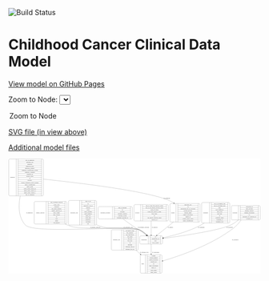 <link rel='stylesheet' href="assets/style.css">
<link rel='stylesheet' href="https://unpkg.com/leaflet@1.5.1/dist/leaflet.css" integrity="sha512-xwE/Az9zrjBIphAcBb3F6JVqxf46+CDLwfLMHloNu6KEQCAWi6HcDUbeOfBIptF7tcCzusKFjFw2yuvEpDL9wQ==" crossorigin="">
<script type="text/javascript" src="https://code.jquery.com/jquery-3.2.1.min.js"></script>
<script type="text/javascript"  src="https://unpkg.com/leaflet@1.5.1/dist/leaflet.js"></script>
<script type="text/javascript" src="assets/actions.js"></script>

![Build Status](https://github.com/CBIIT/c3d-model/actions/workflows/model-test-and-deploy.yml/badge.svg)

# Childhood Cancer Clinical Data Model

[View model on GitHub Pages](https://cbiit.github.io/c3d-model/)


Zoom to Node: <select id="node_select">
  <option value="">Zoom to Node</option>
</select>
<div id="model"></div>

<p>
<a href="./model-desc/c3d-model.svg">SVG file (in view above)</a>
<p>
<a href="./model-desc">Additional model files</a>
<div id='graph' style='display:off;'>
<svg width="2833pt" height="1292pt"
 viewBox="0.00 0.00 2833.00 1292.00" xmlns="http://www.w3.org/2000/svg" xmlns:xlink="http://www.w3.org/1999/xlink">
<g id="graph0" class="graph" transform="scale(1 1) rotate(0) translate(4 1288)">
<title>Perl</title>
<polygon fill="#ffffff" stroke="transparent" points="-4,4 -4,-1288 2829,-1288 2829,4 -4,4"/>
<!-- reference_file -->
<g id="node1" class="node">
<title>reference_file</title>
<path fill="none" stroke="#000000" d="M1165,-259.5C1165,-259.5 1442,-259.5 1442,-259.5 1448,-259.5 1454,-265.5 1454,-271.5 1454,-271.5 1454,-477.5 1454,-477.5 1454,-483.5 1448,-489.5 1442,-489.5 1442,-489.5 1165,-489.5 1165,-489.5 1159,-489.5 1153,-483.5 1153,-477.5 1153,-477.5 1153,-271.5 1153,-271.5 1153,-265.5 1159,-259.5 1165,-259.5"/>
<text text-anchor="middle" x="1211" y="-370.8" font-family="Times,serif" font-size="14.00" fill="#000000">reference_file</text>
<polyline fill="none" stroke="#000000" points="1269,-259.5 1269,-489.5 "/>
<text text-anchor="middle" x="1279.5" y="-370.8" font-family="Times,serif" font-size="14.00" fill="#000000"> </text>
<polyline fill="none" stroke="#000000" points="1290,-259.5 1290,-489.5 "/>
<text text-anchor="middle" x="1361.5" y="-474.3" font-family="Times,serif" font-size="14.00" fill="#000000">dcf_indexd_guid</text>
<polyline fill="none" stroke="#000000" points="1290,-466.5 1433,-466.5 "/>
<text text-anchor="middle" x="1361.5" y="-451.3" font-family="Times,serif" font-size="14.00" fill="#000000">file_category</text>
<polyline fill="none" stroke="#000000" points="1290,-443.5 1433,-443.5 "/>
<text text-anchor="middle" x="1361.5" y="-428.3" font-family="Times,serif" font-size="14.00" fill="#000000">file_description</text>
<polyline fill="none" stroke="#000000" points="1290,-420.5 1433,-420.5 "/>
<text text-anchor="middle" x="1361.5" y="-405.3" font-family="Times,serif" font-size="14.00" fill="#000000">file_name</text>
<polyline fill="none" stroke="#000000" points="1290,-397.5 1433,-397.5 "/>
<text text-anchor="middle" x="1361.5" y="-382.3" font-family="Times,serif" font-size="14.00" fill="#000000">file_size</text>
<polyline fill="none" stroke="#000000" points="1290,-374.5 1433,-374.5 "/>
<text text-anchor="middle" x="1361.5" y="-359.3" font-family="Times,serif" font-size="14.00" fill="#000000">file_type</text>
<polyline fill="none" stroke="#000000" points="1290,-351.5 1433,-351.5 "/>
<text text-anchor="middle" x="1361.5" y="-336.3" font-family="Times,serif" font-size="14.00" fill="#000000">id</text>
<polyline fill="none" stroke="#000000" points="1290,-328.5 1433,-328.5 "/>
<text text-anchor="middle" x="1361.5" y="-313.3" font-family="Times,serif" font-size="14.00" fill="#000000">md5sum</text>
<polyline fill="none" stroke="#000000" points="1290,-305.5 1433,-305.5 "/>
<text text-anchor="middle" x="1361.5" y="-290.3" font-family="Times,serif" font-size="14.00" fill="#000000">reference_file_id</text>
<polyline fill="none" stroke="#000000" points="1290,-282.5 1433,-282.5 "/>
<text text-anchor="middle" x="1361.5" y="-267.3" font-family="Times,serif" font-size="14.00" fill="#000000">reference_file_url</text>
<polyline fill="none" stroke="#000000" points="1433,-259.5 1433,-489.5 "/>
<text text-anchor="middle" x="1443.5" y="-370.8" font-family="Times,serif" font-size="14.00" fill="#000000"> </text>
</g>
<!-- study -->
<g id="node11" class="node">
<title>study</title>
<path fill="none" stroke="#000000" d="M1490,-.5C1490,-.5 1709,-.5 1709,-.5 1715,-.5 1721,-6.5 1721,-12.5 1721,-12.5 1721,-195.5 1721,-195.5 1721,-201.5 1715,-207.5 1709,-207.5 1709,-207.5 1490,-207.5 1490,-207.5 1484,-207.5 1478,-201.5 1478,-195.5 1478,-195.5 1478,-12.5 1478,-12.5 1478,-6.5 1484,-.5 1490,-.5"/>
<text text-anchor="middle" x="1506" y="-100.3" font-family="Times,serif" font-size="14.00" fill="#000000">study</text>
<polyline fill="none" stroke="#000000" points="1534,-.5 1534,-207.5 "/>
<text text-anchor="middle" x="1544.5" y="-100.3" font-family="Times,serif" font-size="14.00" fill="#000000"> </text>
<polyline fill="none" stroke="#000000" points="1555,-.5 1555,-207.5 "/>
<text text-anchor="middle" x="1627.5" y="-192.3" font-family="Times,serif" font-size="14.00" fill="#000000">consent</text>
<polyline fill="none" stroke="#000000" points="1555,-184.5 1700,-184.5 "/>
<text text-anchor="middle" x="1627.5" y="-169.3" font-family="Times,serif" font-size="14.00" fill="#000000">consent_number</text>
<polyline fill="none" stroke="#000000" points="1555,-161.5 1700,-161.5 "/>
<text text-anchor="middle" x="1627.5" y="-146.3" font-family="Times,serif" font-size="14.00" fill="#000000">dbgap_accession</text>
<polyline fill="none" stroke="#000000" points="1555,-138.5 1700,-138.5 "/>
<text text-anchor="middle" x="1627.5" y="-123.3" font-family="Times,serif" font-size="14.00" fill="#000000">external_url</text>
<polyline fill="none" stroke="#000000" points="1555,-115.5 1700,-115.5 "/>
<text text-anchor="middle" x="1627.5" y="-100.3" font-family="Times,serif" font-size="14.00" fill="#000000">id</text>
<polyline fill="none" stroke="#000000" points="1555,-92.5 1700,-92.5 "/>
<text text-anchor="middle" x="1627.5" y="-77.3" font-family="Times,serif" font-size="14.00" fill="#000000">study_description</text>
<polyline fill="none" stroke="#000000" points="1555,-69.5 1700,-69.5 "/>
<text text-anchor="middle" x="1627.5" y="-54.3" font-family="Times,serif" font-size="14.00" fill="#000000">study_id</text>
<polyline fill="none" stroke="#000000" points="1555,-46.5 1700,-46.5 "/>
<text text-anchor="middle" x="1627.5" y="-31.3" font-family="Times,serif" font-size="14.00" fill="#000000">study_name</text>
<polyline fill="none" stroke="#000000" points="1555,-23.5 1700,-23.5 "/>
<text text-anchor="middle" x="1627.5" y="-8.3" font-family="Times,serif" font-size="14.00" fill="#000000">study_status</text>
<polyline fill="none" stroke="#000000" points="1700,-.5 1700,-207.5 "/>
<text text-anchor="middle" x="1710.5" y="-100.3" font-family="Times,serif" font-size="14.00" fill="#000000"> </text>
</g>
<!-- reference_file&#45;&gt;study -->
<g id="edge12" class="edge">
<title>reference_file&#45;&gt;study</title>
<path fill="none" stroke="#000000" d="M1429.4599,-259.3914C1445.6977,-244.5524 1462.2977,-229.3825 1478.4541,-214.6179"/>
<polygon fill="#000000" stroke="#000000" points="1480.8224,-217.195 1485.8432,-207.8654 1476.1002,-212.0277 1480.8224,-217.195"/>
<text text-anchor="middle" x="1521" y="-229.8" font-family="Times,serif" font-size="14.00" fill="#000000">of_reference_file</text>
</g>
<!-- sample -->
<g id="node2" class="node">
<title>sample</title>
<path fill="none" stroke="#000000" d="M1822.5,-576C1822.5,-576 2136.5,-576 2136.5,-576 2142.5,-576 2148.5,-582 2148.5,-588 2148.5,-588 2148.5,-771 2148.5,-771 2148.5,-777 2142.5,-783 2136.5,-783 2136.5,-783 1822.5,-783 1822.5,-783 1816.5,-783 1810.5,-777 1810.5,-771 1810.5,-771 1810.5,-588 1810.5,-588 1810.5,-582 1816.5,-576 1822.5,-576"/>
<text text-anchor="middle" x="1844.5" y="-675.8" font-family="Times,serif" font-size="14.00" fill="#000000">sample</text>
<polyline fill="none" stroke="#000000" points="1878.5,-576 1878.5,-783 "/>
<text text-anchor="middle" x="1889" y="-675.8" font-family="Times,serif" font-size="14.00" fill="#000000"> </text>
<polyline fill="none" stroke="#000000" points="1899.5,-576 1899.5,-783 "/>
<text text-anchor="middle" x="2013.5" y="-767.8" font-family="Times,serif" font-size="14.00" fill="#000000">anatomic_site</text>
<polyline fill="none" stroke="#000000" points="1899.5,-760 2127.5,-760 "/>
<text text-anchor="middle" x="2013.5" y="-744.8" font-family="Times,serif" font-size="14.00" fill="#000000">id</text>
<polyline fill="none" stroke="#000000" points="1899.5,-737 2127.5,-737 "/>
<text text-anchor="middle" x="2013.5" y="-721.8" font-family="Times,serif" font-size="14.00" fill="#000000">participant_age_at_collection</text>
<polyline fill="none" stroke="#000000" points="1899.5,-714 2127.5,-714 "/>
<text text-anchor="middle" x="2013.5" y="-698.8" font-family="Times,serif" font-size="14.00" fill="#000000">percent_necrosis</text>
<polyline fill="none" stroke="#000000" points="1899.5,-691 2127.5,-691 "/>
<text text-anchor="middle" x="2013.5" y="-675.8" font-family="Times,serif" font-size="14.00" fill="#000000">percent_tumor</text>
<polyline fill="none" stroke="#000000" points="1899.5,-668 2127.5,-668 "/>
<text text-anchor="middle" x="2013.5" y="-652.8" font-family="Times,serif" font-size="14.00" fill="#000000">sample_description</text>
<polyline fill="none" stroke="#000000" points="1899.5,-645 2127.5,-645 "/>
<text text-anchor="middle" x="2013.5" y="-629.8" font-family="Times,serif" font-size="14.00" fill="#000000">sample_id</text>
<polyline fill="none" stroke="#000000" points="1899.5,-622 2127.5,-622 "/>
<text text-anchor="middle" x="2013.5" y="-606.8" font-family="Times,serif" font-size="14.00" fill="#000000">sample_tumor_status</text>
<polyline fill="none" stroke="#000000" points="1899.5,-599 2127.5,-599 "/>
<text text-anchor="middle" x="2013.5" y="-583.8" font-family="Times,serif" font-size="14.00" fill="#000000">tumor_classification</text>
<polyline fill="none" stroke="#000000" points="2127.5,-576 2127.5,-783 "/>
<text text-anchor="middle" x="2138" y="-675.8" font-family="Times,serif" font-size="14.00" fill="#000000"> </text>
</g>
<!-- participant -->
<g id="node6" class="node">
<title>participant</title>
<path fill="none" stroke="#000000" d="M1484,-328.5C1484,-328.5 1715,-328.5 1715,-328.5 1721,-328.5 1727,-334.5 1727,-340.5 1727,-340.5 1727,-408.5 1727,-408.5 1727,-414.5 1721,-420.5 1715,-420.5 1715,-420.5 1484,-420.5 1484,-420.5 1478,-420.5 1472,-414.5 1472,-408.5 1472,-408.5 1472,-340.5 1472,-340.5 1472,-334.5 1478,-328.5 1484,-328.5"/>
<text text-anchor="middle" x="1520" y="-370.8" font-family="Times,serif" font-size="14.00" fill="#000000">participant</text>
<polyline fill="none" stroke="#000000" points="1568,-328.5 1568,-420.5 "/>
<text text-anchor="middle" x="1578.5" y="-370.8" font-family="Times,serif" font-size="14.00" fill="#000000"> </text>
<polyline fill="none" stroke="#000000" points="1589,-328.5 1589,-420.5 "/>
<text text-anchor="middle" x="1647.5" y="-405.3" font-family="Times,serif" font-size="14.00" fill="#000000">id</text>
<polyline fill="none" stroke="#000000" points="1589,-397.5 1706,-397.5 "/>
<text text-anchor="middle" x="1647.5" y="-382.3" font-family="Times,serif" font-size="14.00" fill="#000000">participant_id</text>
<polyline fill="none" stroke="#000000" points="1589,-374.5 1706,-374.5 "/>
<text text-anchor="middle" x="1647.5" y="-359.3" font-family="Times,serif" font-size="14.00" fill="#000000">race</text>
<polyline fill="none" stroke="#000000" points="1589,-351.5 1706,-351.5 "/>
<text text-anchor="middle" x="1647.5" y="-336.3" font-family="Times,serif" font-size="14.00" fill="#000000">sex_at_birth</text>
<polyline fill="none" stroke="#000000" points="1706,-328.5 1706,-420.5 "/>
<text text-anchor="middle" x="1716.5" y="-370.8" font-family="Times,serif" font-size="14.00" fill="#000000"> </text>
</g>
<!-- sample&#45;&gt;participant -->
<g id="edge9" class="edge">
<title>sample&#45;&gt;participant</title>
<path fill="none" stroke="#000000" d="M1850.3191,-575.8153C1787.9252,-525.7361 1715.7494,-467.8054 1664.8873,-426.9819"/>
<polygon fill="#000000" stroke="#000000" points="1666.9015,-424.1106 1656.912,-420.5807 1662.5198,-429.5697 1666.9015,-424.1106"/>
<text text-anchor="middle" x="1815" y="-511.8" font-family="Times,serif" font-size="14.00" fill="#000000">of_sample</text>
</g>
<!-- diagnosis -->
<g id="node3" class="node">
<title>diagnosis</title>
<path fill="none" stroke="#000000" d="M12,-869.5C12,-869.5 377,-869.5 377,-869.5 383,-869.5 389,-875.5 389,-881.5 389,-881.5 389,-1271.5 389,-1271.5 389,-1277.5 383,-1283.5 377,-1283.5 377,-1283.5 12,-1283.5 12,-1283.5 6,-1283.5 0,-1277.5 0,-1271.5 0,-1271.5 0,-881.5 0,-881.5 0,-875.5 6,-869.5 12,-869.5"/>
<text text-anchor="middle" x="42" y="-1072.8" font-family="Times,serif" font-size="14.00" fill="#000000">diagnosis</text>
<polyline fill="none" stroke="#000000" points="84,-869.5 84,-1283.5 "/>
<text text-anchor="middle" x="94.5" y="-1072.8" font-family="Times,serif" font-size="14.00" fill="#000000"> </text>
<polyline fill="none" stroke="#000000" points="105,-869.5 105,-1283.5 "/>
<text text-anchor="middle" x="236.5" y="-1268.3" font-family="Times,serif" font-size="14.00" fill="#000000">age_at_diagnosis</text>
<polyline fill="none" stroke="#000000" points="105,-1260.5 368,-1260.5 "/>
<text text-anchor="middle" x="236.5" y="-1245.3" font-family="Times,serif" font-size="14.00" fill="#000000">anatomic_site</text>
<polyline fill="none" stroke="#000000" points="105,-1237.5 368,-1237.5 "/>
<text text-anchor="middle" x="236.5" y="-1222.3" font-family="Times,serif" font-size="14.00" fill="#000000">diagnosis</text>
<polyline fill="none" stroke="#000000" points="105,-1214.5 368,-1214.5 "/>
<text text-anchor="middle" x="236.5" y="-1199.3" font-family="Times,serif" font-size="14.00" fill="#000000">diagnosis_basis</text>
<polyline fill="none" stroke="#000000" points="105,-1191.5 368,-1191.5 "/>
<text text-anchor="middle" x="236.5" y="-1176.3" font-family="Times,serif" font-size="14.00" fill="#000000">diagnosis_category</text>
<polyline fill="none" stroke="#000000" points="105,-1168.5 368,-1168.5 "/>
<text text-anchor="middle" x="236.5" y="-1153.3" font-family="Times,serif" font-size="14.00" fill="#000000">diagnosis_classification_system</text>
<polyline fill="none" stroke="#000000" points="105,-1145.5 368,-1145.5 "/>
<text text-anchor="middle" x="236.5" y="-1130.3" font-family="Times,serif" font-size="14.00" fill="#000000">diagnosis_comment</text>
<polyline fill="none" stroke="#000000" points="105,-1122.5 368,-1122.5 "/>
<text text-anchor="middle" x="236.5" y="-1107.3" font-family="Times,serif" font-size="14.00" fill="#000000">diagnosis_id</text>
<polyline fill="none" stroke="#000000" points="105,-1099.5 368,-1099.5 "/>
<text text-anchor="middle" x="236.5" y="-1084.3" font-family="Times,serif" font-size="14.00" fill="#000000">disease_phase</text>
<polyline fill="none" stroke="#000000" points="105,-1076.5 368,-1076.5 "/>
<text text-anchor="middle" x="236.5" y="-1061.3" font-family="Times,serif" font-size="14.00" fill="#000000">id</text>
<polyline fill="none" stroke="#000000" points="105,-1053.5 368,-1053.5 "/>
<text text-anchor="middle" x="236.5" y="-1038.3" font-family="Times,serif" font-size="14.00" fill="#000000">laterality</text>
<polyline fill="none" stroke="#000000" points="105,-1030.5 368,-1030.5 "/>
<text text-anchor="middle" x="236.5" y="-1015.3" font-family="Times,serif" font-size="14.00" fill="#000000">toronto_childhood_cancer_staging</text>
<polyline fill="none" stroke="#000000" points="105,-1007.5 368,-1007.5 "/>
<text text-anchor="middle" x="236.5" y="-992.3" font-family="Times,serif" font-size="14.00" fill="#000000">tumor_classification</text>
<polyline fill="none" stroke="#000000" points="105,-984.5 368,-984.5 "/>
<text text-anchor="middle" x="236.5" y="-969.3" font-family="Times,serif" font-size="14.00" fill="#000000">tumor_grade</text>
<polyline fill="none" stroke="#000000" points="105,-961.5 368,-961.5 "/>
<text text-anchor="middle" x="236.5" y="-946.3" font-family="Times,serif" font-size="14.00" fill="#000000">tumor_stage_clinical_m</text>
<polyline fill="none" stroke="#000000" points="105,-938.5 368,-938.5 "/>
<text text-anchor="middle" x="236.5" y="-923.3" font-family="Times,serif" font-size="14.00" fill="#000000">tumor_stage_clinical_n</text>
<polyline fill="none" stroke="#000000" points="105,-915.5 368,-915.5 "/>
<text text-anchor="middle" x="236.5" y="-900.3" font-family="Times,serif" font-size="14.00" fill="#000000">tumor_stage_clinical_t</text>
<polyline fill="none" stroke="#000000" points="105,-892.5 368,-892.5 "/>
<text text-anchor="middle" x="236.5" y="-877.3" font-family="Times,serif" font-size="14.00" fill="#000000">year_of_diagnosis</text>
<polyline fill="none" stroke="#000000" points="368,-869.5 368,-1283.5 "/>
<text text-anchor="middle" x="378.5" y="-1072.8" font-family="Times,serif" font-size="14.00" fill="#000000"> </text>
</g>
<!-- diagnosis&#45;&gt;sample -->
<g id="edge2" class="edge">
<title>diagnosis&#45;&gt;sample</title>
<path fill="none" stroke="#000000" d="M389.0323,-1057.3444C759.0186,-1018.9298 1549.5697,-926.781 1800.5,-818 1818.7014,-810.1095 1836.6858,-799.9442 1853.8309,-788.7084"/>
<polygon fill="#000000" stroke="#000000" points="1855.8208,-791.5881 1862.1773,-783.1119 1851.9224,-785.7741 1855.8208,-791.5881"/>
<text text-anchor="middle" x="1776" y="-839.8" font-family="Times,serif" font-size="14.00" fill="#000000">of_diagnosis</text>
</g>
<!-- diagnosis&#45;&gt;participant -->
<g id="edge1" class="edge">
<title>diagnosis&#45;&gt;participant</title>
<path fill="none" stroke="#000000" d="M128.9898,-869.1898C107.7317,-757.961 107.1281,-626.552 187.5,-541 284.5764,-437.6669 1329.9225,-540.2469 1462.5,-490 1496.6402,-477.0609 1528.2705,-451.7115 1552.5172,-428.0497"/>
<polygon fill="#000000" stroke="#000000" points="1555.1976,-430.3193 1559.7996,-420.7762 1550.2509,-425.3666 1555.1976,-430.3193"/>
<text text-anchor="middle" x="232" y="-675.8" font-family="Times,serif" font-size="14.00" fill="#000000">of_diagnosis</text>
</g>
<!-- genetic_analysis -->
<g id="node4" class="node">
<title>genetic_analysis</title>
<path fill="none" stroke="#000000" d="M298,-553C298,-553 641,-553 641,-553 647,-553 653,-559 653,-565 653,-565 653,-794 653,-794 653,-800 647,-806 641,-806 641,-806 298,-806 298,-806 292,-806 286,-800 286,-794 286,-794 286,-565 286,-565 286,-559 292,-553 298,-553"/>
<text text-anchor="middle" x="353.5" y="-675.8" font-family="Times,serif" font-size="14.00" fill="#000000">genetic_analysis</text>
<polyline fill="none" stroke="#000000" points="421,-553 421,-806 "/>
<text text-anchor="middle" x="431.5" y="-675.8" font-family="Times,serif" font-size="14.00" fill="#000000"> </text>
<polyline fill="none" stroke="#000000" points="442,-553 442,-806 "/>
<text text-anchor="middle" x="537" y="-790.8" font-family="Times,serif" font-size="14.00" fill="#000000">age_at_genetic_analysis</text>
<polyline fill="none" stroke="#000000" points="442,-783 632,-783 "/>
<text text-anchor="middle" x="537" y="-767.8" font-family="Times,serif" font-size="14.00" fill="#000000">allelic_ratio</text>
<polyline fill="none" stroke="#000000" points="442,-760 632,-760 "/>
<text text-anchor="middle" x="537" y="-744.8" font-family="Times,serif" font-size="14.00" fill="#000000">alteration</text>
<polyline fill="none" stroke="#000000" points="442,-737 632,-737 "/>
<text text-anchor="middle" x="537" y="-721.8" font-family="Times,serif" font-size="14.00" fill="#000000">dna_index_numeric</text>
<polyline fill="none" stroke="#000000" points="442,-714 632,-714 "/>
<text text-anchor="middle" x="537" y="-698.8" font-family="Times,serif" font-size="14.00" fill="#000000">genetic_analysis_id</text>
<polyline fill="none" stroke="#000000" points="442,-691 632,-691 "/>
<text text-anchor="middle" x="537" y="-675.8" font-family="Times,serif" font-size="14.00" fill="#000000">hgvs_coding</text>
<polyline fill="none" stroke="#000000" points="442,-668 632,-668 "/>
<text text-anchor="middle" x="537" y="-652.8" font-family="Times,serif" font-size="14.00" fill="#000000">hgvs_protein</text>
<polyline fill="none" stroke="#000000" points="442,-645 632,-645 "/>
<text text-anchor="middle" x="537" y="-629.8" font-family="Times,serif" font-size="14.00" fill="#000000">id</text>
<polyline fill="none" stroke="#000000" points="442,-622 632,-622 "/>
<text text-anchor="middle" x="537" y="-606.8" font-family="Times,serif" font-size="14.00" fill="#000000">iscn</text>
<polyline fill="none" stroke="#000000" points="442,-599 632,-599 "/>
<text text-anchor="middle" x="537" y="-583.8" font-family="Times,serif" font-size="14.00" fill="#000000">status</text>
<polyline fill="none" stroke="#000000" points="442,-576 632,-576 "/>
<text text-anchor="middle" x="537" y="-560.8" font-family="Times,serif" font-size="14.00" fill="#000000">vaf_numeric</text>
<polyline fill="none" stroke="#000000" points="632,-553 632,-806 "/>
<text text-anchor="middle" x="642.5" y="-675.8" font-family="Times,serif" font-size="14.00" fill="#000000"> </text>
</g>
<!-- genetic_analysis&#45;&gt;participant -->
<g id="edge6" class="edge">
<title>genetic_analysis&#45;&gt;participant</title>
<path fill="none" stroke="#000000" d="M635.3191,-552.8839C643.9749,-548.5131 652.7239,-544.5132 661.5,-541 761.4584,-500.985 794.2126,-517.0722 901.5,-508 963.6436,-502.7452 1404.2712,-512.3349 1462.5,-490 1496.5882,-476.9247 1528.2143,-451.564 1552.4716,-427.9299"/>
<polygon fill="#000000" stroke="#000000" points="1555.1468,-430.205 1559.7577,-420.6661 1550.2047,-425.2477 1555.1468,-430.205"/>
<text text-anchor="middle" x="971.5" y="-511.8" font-family="Times,serif" font-size="14.00" fill="#000000">of_genetic_analysis</text>
</g>
<!-- laboratory_test -->
<g id="node5" class="node">
<title>laboratory_test</title>
<path fill="none" stroke="#000000" d="M683,-541.5C683,-541.5 974,-541.5 974,-541.5 980,-541.5 986,-547.5 986,-553.5 986,-553.5 986,-805.5 986,-805.5 986,-811.5 980,-817.5 974,-817.5 974,-817.5 683,-817.5 683,-817.5 677,-817.5 671,-811.5 671,-805.5 671,-805.5 671,-553.5 671,-553.5 671,-547.5 677,-541.5 683,-541.5"/>
<text text-anchor="middle" x="734" y="-675.8" font-family="Times,serif" font-size="14.00" fill="#000000">laboratory_test</text>
<polyline fill="none" stroke="#000000" points="797,-541.5 797,-817.5 "/>
<text text-anchor="middle" x="807.5" y="-675.8" font-family="Times,serif" font-size="14.00" fill="#000000"> </text>
<polyline fill="none" stroke="#000000" points="818,-541.5 818,-817.5 "/>
<text text-anchor="middle" x="891.5" y="-802.3" font-family="Times,serif" font-size="14.00" fill="#000000">age_at_lab</text>
<polyline fill="none" stroke="#000000" points="818,-794.5 965,-794.5 "/>
<text text-anchor="middle" x="891.5" y="-779.3" font-family="Times,serif" font-size="14.00" fill="#000000">id</text>
<polyline fill="none" stroke="#000000" points="818,-771.5 965,-771.5 "/>
<text text-anchor="middle" x="891.5" y="-756.3" font-family="Times,serif" font-size="14.00" fill="#000000">laboratory_test_id</text>
<polyline fill="none" stroke="#000000" points="818,-748.5 965,-748.5 "/>
<text text-anchor="middle" x="891.5" y="-733.3" font-family="Times,serif" font-size="14.00" fill="#000000">method</text>
<polyline fill="none" stroke="#000000" points="818,-725.5 965,-725.5 "/>
<text text-anchor="middle" x="891.5" y="-710.3" font-family="Times,serif" font-size="14.00" fill="#000000">result</text>
<polyline fill="none" stroke="#000000" points="818,-702.5 965,-702.5 "/>
<text text-anchor="middle" x="891.5" y="-687.3" font-family="Times,serif" font-size="14.00" fill="#000000">result_modifier</text>
<polyline fill="none" stroke="#000000" points="818,-679.5 965,-679.5 "/>
<text text-anchor="middle" x="891.5" y="-664.3" font-family="Times,serif" font-size="14.00" fill="#000000">result_numeric</text>
<polyline fill="none" stroke="#000000" points="818,-656.5 965,-656.5 "/>
<text text-anchor="middle" x="891.5" y="-641.3" font-family="Times,serif" font-size="14.00" fill="#000000">result_text</text>
<polyline fill="none" stroke="#000000" points="818,-633.5 965,-633.5 "/>
<text text-anchor="middle" x="891.5" y="-618.3" font-family="Times,serif" font-size="14.00" fill="#000000">result_unit</text>
<polyline fill="none" stroke="#000000" points="818,-610.5 965,-610.5 "/>
<text text-anchor="middle" x="891.5" y="-595.3" font-family="Times,serif" font-size="14.00" fill="#000000">sensitivity</text>
<polyline fill="none" stroke="#000000" points="818,-587.5 965,-587.5 "/>
<text text-anchor="middle" x="891.5" y="-572.3" font-family="Times,serif" font-size="14.00" fill="#000000">specimen</text>
<polyline fill="none" stroke="#000000" points="818,-564.5 965,-564.5 "/>
<text text-anchor="middle" x="891.5" y="-549.3" font-family="Times,serif" font-size="14.00" fill="#000000">test</text>
<polyline fill="none" stroke="#000000" points="965,-541.5 965,-817.5 "/>
<text text-anchor="middle" x="975.5" y="-675.8" font-family="Times,serif" font-size="14.00" fill="#000000"> </text>
</g>
<!-- laboratory_test&#45;&gt;participant -->
<g id="edge5" class="edge">
<title>laboratory_test&#45;&gt;participant</title>
<path fill="none" stroke="#000000" d="M986.0012,-544.8593C988.8217,-543.5115 991.6554,-542.2232 994.5,-541 1110.0191,-491.3243 1150.4644,-521.3582 1275.5,-508 1358.5228,-499.1302 1385.5376,-522.3767 1462.5,-490 1495.7634,-476.0067 1527.011,-450.9801 1551.2399,-427.7922"/>
<polygon fill="#000000" stroke="#000000" points="1553.8228,-430.1619 1558.5284,-420.6693 1548.9302,-425.1556 1553.8228,-430.1619"/>
<text text-anchor="middle" x="1341" y="-511.8" font-family="Times,serif" font-size="14.00" fill="#000000">of_laboratory_test</text>
</g>
<!-- participant&#45;&gt;study -->
<g id="edge8" class="edge">
<title>participant&#45;&gt;study</title>
<path fill="none" stroke="#000000" d="M1599.5,-328.3067C1599.5,-297.9024 1599.5,-256.6891 1599.5,-217.8833"/>
<polygon fill="#000000" stroke="#000000" points="1603.0001,-217.5472 1599.5,-207.5472 1596.0001,-217.5472 1603.0001,-217.5472"/>
<text text-anchor="middle" x="1650" y="-229.8" font-family="Times,serif" font-size="14.00" fill="#000000">of_participant</text>
</g>
<!-- treatment_response -->
<g id="node7" class="node">
<title>treatment_response</title>
<path fill="none" stroke="#000000" d="M1016,-610.5C1016,-610.5 1377,-610.5 1377,-610.5 1383,-610.5 1389,-616.5 1389,-622.5 1389,-622.5 1389,-736.5 1389,-736.5 1389,-742.5 1383,-748.5 1377,-748.5 1377,-748.5 1016,-748.5 1016,-748.5 1010,-748.5 1004,-742.5 1004,-736.5 1004,-736.5 1004,-622.5 1004,-622.5 1004,-616.5 1010,-610.5 1016,-610.5"/>
<text text-anchor="middle" x="1084.5" y="-675.8" font-family="Times,serif" font-size="14.00" fill="#000000">treatment_response</text>
<polyline fill="none" stroke="#000000" points="1165,-610.5 1165,-748.5 "/>
<text text-anchor="middle" x="1175.5" y="-675.8" font-family="Times,serif" font-size="14.00" fill="#000000"> </text>
<polyline fill="none" stroke="#000000" points="1186,-610.5 1186,-748.5 "/>
<text text-anchor="middle" x="1277" y="-733.3" font-family="Times,serif" font-size="14.00" fill="#000000">age_at_response</text>
<polyline fill="none" stroke="#000000" points="1186,-725.5 1368,-725.5 "/>
<text text-anchor="middle" x="1277" y="-710.3" font-family="Times,serif" font-size="14.00" fill="#000000">id</text>
<polyline fill="none" stroke="#000000" points="1186,-702.5 1368,-702.5 "/>
<text text-anchor="middle" x="1277" y="-687.3" font-family="Times,serif" font-size="14.00" fill="#000000">response</text>
<polyline fill="none" stroke="#000000" points="1186,-679.5 1368,-679.5 "/>
<text text-anchor="middle" x="1277" y="-664.3" font-family="Times,serif" font-size="14.00" fill="#000000">response_category</text>
<polyline fill="none" stroke="#000000" points="1186,-656.5 1368,-656.5 "/>
<text text-anchor="middle" x="1277" y="-641.3" font-family="Times,serif" font-size="14.00" fill="#000000">response_system</text>
<polyline fill="none" stroke="#000000" points="1186,-633.5 1368,-633.5 "/>
<text text-anchor="middle" x="1277" y="-618.3" font-family="Times,serif" font-size="14.00" fill="#000000">treatment_response_id</text>
<polyline fill="none" stroke="#000000" points="1368,-610.5 1368,-748.5 "/>
<text text-anchor="middle" x="1378.5" y="-675.8" font-family="Times,serif" font-size="14.00" fill="#000000"> </text>
</g>
<!-- treatment_response&#45;&gt;participant -->
<g id="edge11" class="edge">
<title>treatment_response&#45;&gt;participant</title>
<path fill="none" stroke="#000000" d="M1284.4112,-610.4281C1327.2249,-577.9303 1380.0333,-539.4928 1429.5,-508 1443.5929,-499.0278 1448.7105,-499.4319 1462.5,-490 1489.9564,-471.2201 1518.3777,-447.9781 1542.1678,-427.2778"/>
<polygon fill="#000000" stroke="#000000" points="1544.5098,-429.8792 1549.7221,-420.6551 1539.8953,-424.6155 1544.5098,-429.8792"/>
<text text-anchor="middle" x="1512.5" y="-511.8" font-family="Times,serif" font-size="14.00" fill="#000000">of_treatment_response</text>
</g>
<!-- survival -->
<g id="node8" class="node">
<title>survival</title>
<path fill="none" stroke="#000000" d="M1419,-587.5C1419,-587.5 1780,-587.5 1780,-587.5 1786,-587.5 1792,-593.5 1792,-599.5 1792,-599.5 1792,-759.5 1792,-759.5 1792,-765.5 1786,-771.5 1780,-771.5 1780,-771.5 1419,-771.5 1419,-771.5 1413,-771.5 1407,-765.5 1407,-759.5 1407,-759.5 1407,-599.5 1407,-599.5 1407,-593.5 1413,-587.5 1419,-587.5"/>
<text text-anchor="middle" x="1444" y="-675.8" font-family="Times,serif" font-size="14.00" fill="#000000">survival</text>
<polyline fill="none" stroke="#000000" points="1481,-587.5 1481,-771.5 "/>
<text text-anchor="middle" x="1491.5" y="-675.8" font-family="Times,serif" font-size="14.00" fill="#000000"> </text>
<polyline fill="none" stroke="#000000" points="1502,-587.5 1502,-771.5 "/>
<text text-anchor="middle" x="1636.5" y="-756.3" font-family="Times,serif" font-size="14.00" fill="#000000">age_at_event_free_survival_status</text>
<polyline fill="none" stroke="#000000" points="1502,-748.5 1771,-748.5 "/>
<text text-anchor="middle" x="1636.5" y="-733.3" font-family="Times,serif" font-size="14.00" fill="#000000">age_at_last_known_survival_status</text>
<polyline fill="none" stroke="#000000" points="1502,-725.5 1771,-725.5 "/>
<text text-anchor="middle" x="1636.5" y="-710.3" font-family="Times,serif" font-size="14.00" fill="#000000">cause_of_death</text>
<polyline fill="none" stroke="#000000" points="1502,-702.5 1771,-702.5 "/>
<text text-anchor="middle" x="1636.5" y="-687.3" font-family="Times,serif" font-size="14.00" fill="#000000">event_free_survival_status</text>
<polyline fill="none" stroke="#000000" points="1502,-679.5 1771,-679.5 "/>
<text text-anchor="middle" x="1636.5" y="-664.3" font-family="Times,serif" font-size="14.00" fill="#000000">first_event</text>
<polyline fill="none" stroke="#000000" points="1502,-656.5 1771,-656.5 "/>
<text text-anchor="middle" x="1636.5" y="-641.3" font-family="Times,serif" font-size="14.00" fill="#000000">id</text>
<polyline fill="none" stroke="#000000" points="1502,-633.5 1771,-633.5 "/>
<text text-anchor="middle" x="1636.5" y="-618.3" font-family="Times,serif" font-size="14.00" fill="#000000">last_known_survival_status</text>
<polyline fill="none" stroke="#000000" points="1502,-610.5 1771,-610.5 "/>
<text text-anchor="middle" x="1636.5" y="-595.3" font-family="Times,serif" font-size="14.00" fill="#000000">survival_id</text>
<polyline fill="none" stroke="#000000" points="1771,-587.5 1771,-771.5 "/>
<text text-anchor="middle" x="1781.5" y="-675.8" font-family="Times,serif" font-size="14.00" fill="#000000"> </text>
</g>
<!-- survival&#45;&gt;participant -->
<g id="edge7" class="edge">
<title>survival&#45;&gt;participant</title>
<path fill="none" stroke="#000000" d="M1599.5,-587.1622C1599.5,-536.1944 1599.5,-474.549 1599.5,-430.7805"/>
<polygon fill="#000000" stroke="#000000" points="1603.0001,-430.6133 1599.5,-420.6133 1596.0001,-430.6133 1603.0001,-430.6133"/>
<text text-anchor="middle" x="1639" y="-511.8" font-family="Times,serif" font-size="14.00" fill="#000000">of_survival</text>
</g>
<!-- synonym -->
<g id="node9" class="node">
<title>synonym</title>
<path fill="none" stroke="#000000" d="M2512,-599C2512,-599 2813,-599 2813,-599 2819,-599 2825,-605 2825,-611 2825,-611 2825,-748 2825,-748 2825,-754 2819,-760 2813,-760 2813,-760 2512,-760 2512,-760 2506,-760 2500,-754 2500,-748 2500,-748 2500,-611 2500,-611 2500,-605 2506,-599 2512,-599"/>
<text text-anchor="middle" x="2540" y="-675.8" font-family="Times,serif" font-size="14.00" fill="#000000">synonym</text>
<polyline fill="none" stroke="#000000" points="2580,-599 2580,-760 "/>
<text text-anchor="middle" x="2590.5" y="-675.8" font-family="Times,serif" font-size="14.00" fill="#000000"> </text>
<polyline fill="none" stroke="#000000" points="2601,-599 2601,-760 "/>
<text text-anchor="middle" x="2702.5" y="-744.8" font-family="Times,serif" font-size="14.00" fill="#000000">associated_id</text>
<polyline fill="none" stroke="#000000" points="2601,-737 2804,-737 "/>
<text text-anchor="middle" x="2702.5" y="-721.8" font-family="Times,serif" font-size="14.00" fill="#000000">data_location</text>
<polyline fill="none" stroke="#000000" points="2601,-714 2804,-714 "/>
<text text-anchor="middle" x="2702.5" y="-698.8" font-family="Times,serif" font-size="14.00" fill="#000000">domain_category</text>
<polyline fill="none" stroke="#000000" points="2601,-691 2804,-691 "/>
<text text-anchor="middle" x="2702.5" y="-675.8" font-family="Times,serif" font-size="14.00" fill="#000000">domain_description</text>
<polyline fill="none" stroke="#000000" points="2601,-668 2804,-668 "/>
<text text-anchor="middle" x="2702.5" y="-652.8" font-family="Times,serif" font-size="14.00" fill="#000000">id</text>
<polyline fill="none" stroke="#000000" points="2601,-645 2804,-645 "/>
<text text-anchor="middle" x="2702.5" y="-629.8" font-family="Times,serif" font-size="14.00" fill="#000000">repository_of_synonym_id</text>
<polyline fill="none" stroke="#000000" points="2601,-622 2804,-622 "/>
<text text-anchor="middle" x="2702.5" y="-606.8" font-family="Times,serif" font-size="14.00" fill="#000000">synonym_id</text>
<polyline fill="none" stroke="#000000" points="2804,-599 2804,-760 "/>
<text text-anchor="middle" x="2814.5" y="-675.8" font-family="Times,serif" font-size="14.00" fill="#000000"> </text>
</g>
<!-- synonym&#45;&gt;participant -->
<g id="edge3" class="edge">
<title>synonym&#45;&gt;participant</title>
<path fill="none" stroke="#000000" d="M2579.8574,-598.8645C2553.4547,-577.0522 2522.8885,-555.4964 2491.5,-541 2359.3379,-479.9626 1953.0949,-420.2766 1737.3928,-391.8032"/>
<polygon fill="#000000" stroke="#000000" points="1737.6383,-388.3054 1727.2672,-390.4711 1736.7251,-395.2456 1737.6383,-388.3054"/>
<text text-anchor="middle" x="2480" y="-511.8" font-family="Times,serif" font-size="14.00" fill="#000000">of_synonym</text>
</g>
<!-- synonym&#45;&gt;study -->
<g id="edge4" class="edge">
<title>synonym&#45;&gt;study</title>
<path fill="none" stroke="#000000" d="M2611.3095,-598.9046C2588.3179,-567.4544 2559.03,-533.0215 2526.5,-508 2276.5419,-315.7365 1920.9623,-194.3789 1731.0471,-139.0809"/>
<polygon fill="#000000" stroke="#000000" points="1731.8715,-135.6759 1721.2926,-136.2564 1729.9245,-142.3997 1731.8715,-135.6759"/>
<text text-anchor="middle" x="2544" y="-370.8" font-family="Times,serif" font-size="14.00" fill="#000000">of_synonym</text>
</g>
<!-- treatment -->
<g id="node10" class="node">
<title>treatment</title>
<path fill="none" stroke="#000000" d="M2178.5,-564.5C2178.5,-564.5 2470.5,-564.5 2470.5,-564.5 2476.5,-564.5 2482.5,-570.5 2482.5,-576.5 2482.5,-576.5 2482.5,-782.5 2482.5,-782.5 2482.5,-788.5 2476.5,-794.5 2470.5,-794.5 2470.5,-794.5 2178.5,-794.5 2178.5,-794.5 2172.5,-794.5 2166.5,-788.5 2166.5,-782.5 2166.5,-782.5 2166.5,-576.5 2166.5,-576.5 2166.5,-570.5 2172.5,-564.5 2178.5,-564.5"/>
<text text-anchor="middle" x="2211" y="-675.8" font-family="Times,serif" font-size="14.00" fill="#000000">treatment</text>
<polyline fill="none" stroke="#000000" points="2255.5,-564.5 2255.5,-794.5 "/>
<text text-anchor="middle" x="2266" y="-675.8" font-family="Times,serif" font-size="14.00" fill="#000000"> </text>
<polyline fill="none" stroke="#000000" points="2276.5,-564.5 2276.5,-794.5 "/>
<text text-anchor="middle" x="2369" y="-779.3" font-family="Times,serif" font-size="14.00" fill="#000000">age_at_treatment_end</text>
<polyline fill="none" stroke="#000000" points="2276.5,-771.5 2461.5,-771.5 "/>
<text text-anchor="middle" x="2369" y="-756.3" font-family="Times,serif" font-size="14.00" fill="#000000">age_at_treatment_start</text>
<polyline fill="none" stroke="#000000" points="2276.5,-748.5 2461.5,-748.5 "/>
<text text-anchor="middle" x="2369" y="-733.3" font-family="Times,serif" font-size="14.00" fill="#000000">dose</text>
<polyline fill="none" stroke="#000000" points="2276.5,-725.5 2461.5,-725.5 "/>
<text text-anchor="middle" x="2369" y="-710.3" font-family="Times,serif" font-size="14.00" fill="#000000">dose_frequency</text>
<polyline fill="none" stroke="#000000" points="2276.5,-702.5 2461.5,-702.5 "/>
<text text-anchor="middle" x="2369" y="-687.3" font-family="Times,serif" font-size="14.00" fill="#000000">dose_route</text>
<polyline fill="none" stroke="#000000" points="2276.5,-679.5 2461.5,-679.5 "/>
<text text-anchor="middle" x="2369" y="-664.3" font-family="Times,serif" font-size="14.00" fill="#000000">dose_unit</text>
<polyline fill="none" stroke="#000000" points="2276.5,-656.5 2461.5,-656.5 "/>
<text text-anchor="middle" x="2369" y="-641.3" font-family="Times,serif" font-size="14.00" fill="#000000">id</text>
<polyline fill="none" stroke="#000000" points="2276.5,-633.5 2461.5,-633.5 "/>
<text text-anchor="middle" x="2369" y="-618.3" font-family="Times,serif" font-size="14.00" fill="#000000">treatment_agent</text>
<polyline fill="none" stroke="#000000" points="2276.5,-610.5 2461.5,-610.5 "/>
<text text-anchor="middle" x="2369" y="-595.3" font-family="Times,serif" font-size="14.00" fill="#000000">treatment_id</text>
<polyline fill="none" stroke="#000000" points="2276.5,-587.5 2461.5,-587.5 "/>
<text text-anchor="middle" x="2369" y="-572.3" font-family="Times,serif" font-size="14.00" fill="#000000">treatment_type</text>
<polyline fill="none" stroke="#000000" points="2461.5,-564.5 2461.5,-794.5 "/>
<text text-anchor="middle" x="2472" y="-675.8" font-family="Times,serif" font-size="14.00" fill="#000000"> </text>
</g>
<!-- treatment&#45;&gt;participant -->
<g id="edge10" class="edge">
<title>treatment&#45;&gt;participant</title>
<path fill="none" stroke="#000000" d="M2195.386,-564.2671C2183.0053,-555.755 2170.2872,-547.8399 2157.5,-541 2023.2399,-469.1842 1853.8198,-424.2406 1737.0808,-399.4072"/>
<polygon fill="#000000" stroke="#000000" points="1737.5165,-395.9223 1727.01,-397.287 1736.0743,-402.7722 1737.5165,-395.9223"/>
<text text-anchor="middle" x="2162.5" y="-511.8" font-family="Times,serif" font-size="14.00" fill="#000000">of_treatment</text>
</g>
</g>
</svg>
</div>

